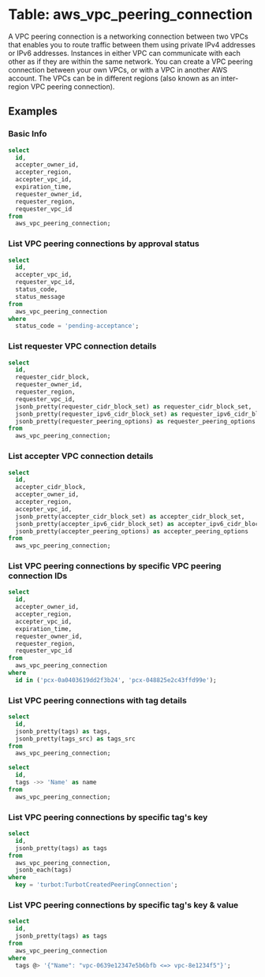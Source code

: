 # Table: aws_vpc_peering_connection

A VPC peering connection is a networking connection between two VPCs that enables you to route traffic between them using private IPv4 addresses or IPv6 addresses. Instances in either VPC can communicate with each other as if they are within the same network. You can create a VPC peering connection between your own VPCs, or with a VPC in another AWS account. The VPCs can be in different regions (also known as an inter-region VPC peering connection).

## Examples

### Basic Info

```sql
select
  id,
  accepter_owner_id,
  accepter_region,
  accepter_vpc_id,
  expiration_time,
  requester_owner_id,
  requester_region,
  requester_vpc_id
from
  aws_vpc_peering_connection;
```

### List VPC peering connections by approval status

```sql
select
  id,
  accepter_vpc_id,
  requester_vpc_id,
  status_code,
  status_message
from
  aws_vpc_peering_connection
where
  status_code = 'pending-acceptance';
```

### List requester VPC connection details

```sql
select
  id,
  requester_cidr_block,
  requester_owner_id,
  requester_region,
  requester_vpc_id,
  jsonb_pretty(requester_cidr_block_set) as requester_cidr_block_set,
  jsonb_pretty(requester_ipv6_cidr_block_set) as requester_ipv6_cidr_block_set,
  jsonb_pretty(requester_peering_options) as requester_peering_options
from
  aws_vpc_peering_connection;
```

### List accepter VPC connection details

```sql
select
  id,
  accepter_cidr_block,
  accepter_owner_id,
  accepter_region,
  accepter_vpc_id,
  jsonb_pretty(accepter_cidr_block_set) as accepter_cidr_block_set,
  jsonb_pretty(accepter_ipv6_cidr_block_set) as accepter_ipv6_cidr_block_set,
  jsonb_pretty(accepter_peering_options) as accepter_peering_options
from
  aws_vpc_peering_connection;
```

### List VPC peering connections by specific VPC peering connection IDs

```sql
select
  id,
  accepter_owner_id,
  accepter_region,
  accepter_vpc_id,
  expiration_time,
  requester_owner_id,
  requester_region,
  requester_vpc_id
from
  aws_vpc_peering_connection
where
  id in ('pcx-0a0403619dd2f3b24', 'pcx-048825e2c43ffd99e');
```

### List VPC peering connections with tag details

```sql
select
  id,
  jsonb_pretty(tags) as tags,
  jsonb_pretty(tags_src) as tags_src
from
  aws_vpc_peering_connection;
```

```sql
select
  id,
  tags ->> 'Name' as name
from
  aws_vpc_peering_connection;
```

### List VPC peering connections by specific tag's key

```sql
select
  id,
  jsonb_pretty(tags) as tags
from
  aws_vpc_peering_connection,
  jsonb_each(tags)
where
  key = 'turbot:TurbotCreatedPeeringConnection';
```

### List VPC peering connections by specific tag's key & value

```sql
select
  id,
  jsonb_pretty(tags) as tags
from
  aws_vpc_peering_connection
where
  tags @> '{"Name": "vpc-0639e12347e5b6bfb <=> vpc-8e1234f5"}';
```

